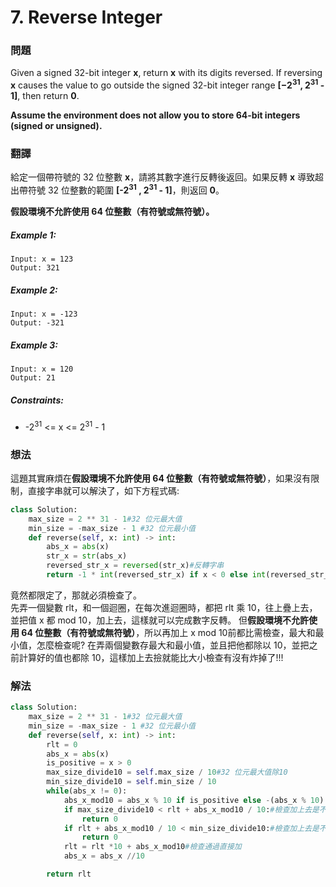 # 7. Reverse Integer
### 問題
Given a signed 32-bit integer **x**, return **x** with its digits reversed. If reversing **x** causes the value to go outside the signed 32-bit integer range **[$-2^{31}$, $2^{31}$ - 1]**, then return **0**.

**Assume the environment does not allow you to store 64-bit integers (signed or unsigned).**
 ### 翻譯
給定一個帶符號的 32 位整數 **x**，請將其數字進行反轉後返回。如果反轉 **x** 導致超出帶符號 32 位整數的範圍 **[-2<sup>31</sup> , 2<sup>31</sup>  - 1]**，則返回 **0**。

**假設環境不允許使用 64 位整數（有符號或無符號）。**

##### Example 1:
    Input: x = 123
    Output: 321
##### Example 2:
    Input: x = -123
    Output: -321
##### Example 3:
    Input: x = 120
    Output: 21
##### Constraints:
- -2<sup>31</sup> <= x <= 2<sup>31</sup> - 1

### 想法
這題其實麻煩在**假設環境不允許使用 64 位整數（有符號或無符號）**，如果沒有限制，直接字串就可以解決了，如下方程式碼:
```python
class Solution:
    max_size = 2 ** 31 - 1#32 位元最大值
    min_size = -max_size - 1 #32 位元最小值
    def reverse(self, x: int) -> int:
        abs_x = abs(x)
        str_x = str(abs_x)
        reversed_str_x = reversed(str_x)#反轉字串
        return -1 * int(reversed_str_x) if x < 0 else int(reversed_str_x)#簡查正負
```
竟然都限定了，那就必須檢查了。  
先弄一個變數 rlt，和一個迴圈，在每次進迴圈時，都把 rlt 乘 10，往上疊上去，並把值 x 都 mod 10，加上去，這樣就可以完成數字反轉。
但**假設環境不允許使用 64 位整數（有符號或無符號）**，所以再加上 x mod 10前都比需檢查，最大和最小值，怎麼檢查呢?
在弄兩個變數存最大和最小值，並且把他都除以 10，並把之前計算好的值也都除 10，這樣加上去撿就能比大小檢查有沒有炸掉了!!!

### 解法
```python
class Solution:
    max_size = 2 ** 31 - 1#32 位元最大值
    min_size = -max_size - 1 #32 位元最小值
    def reverse(self, x: int) -> int:
        rlt = 0
        abs_x = abs(x)
        is_positive = x > 0
        max_size_divide10 = self.max_size / 10#32 位元最大值除10
        min_size_divide10 = self.min_size / 10
        while(abs_x != 0):
            abs_x_mod10 = abs_x % 10 if is_positive else -(abs_x % 10)
            if max_size_divide10 < rlt + abs_x_mod10 / 10:#檢查加上去是不是比最大值大
                return 0
            if rlt + abs_x_mod10 / 10 < min_size_divide10:#檢查加上去是不是比最小值小
                return 0
            rlt = rlt *10 + abs_x_mod10#檢查通過直接加
            abs_x = abs_x //10

        return rlt
```